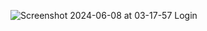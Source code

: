 ![Screenshot 2024-06-08 at 03-17-57 Login](https://github.com/abd-elqader/Assignment4-JavaScript/assets/47514881/cc367151-33f7-4d59-b85c-78c0877937ff)
